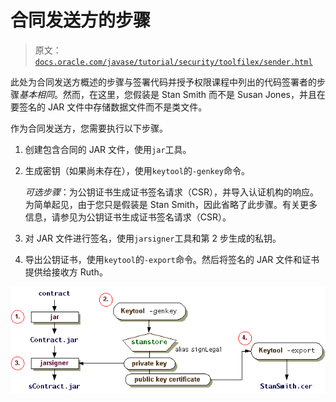 # 合同发送方的步骤

> 原文：[`docs.oracle.com/javase/tutorial/security/toolfilex/sender.html`](https://docs.oracle.com/javase/tutorial/security/toolfilex/sender.html)

此处为合同发送方概述的步骤与签署代码并授予权限课程中列出的代码签署者的步骤*基本相同*。然而，在这里，您假装是 Stan Smith 而不是 Susan Jones，并且在要签名的 JAR 文件中存储数据文件而不是类文件。

作为合同发送方，您需要执行以下步骤。

1.  创建包含合同的 JAR 文件，使用`jar`工具。

1.  生成密钥（如果尚未存在），使用`keytool`的`-genkey`命令。

    *可选步骤*：为公钥证书生成证书签名请求（CSR），并导入认证机构的响应。为简单起见，由于您只是假装是 Stan Smith，因此省略了此步骤。有关更多信息，请参见为公钥证书生成证书签名请求（CSR）。

1.  对 JAR 文件进行签名，使用`jarsigner`工具和第 2 步生成的私钥。

1.  导出公钥证书，使用`keytool`的`-export`命令。然后将签名的 JAR 文件和证书提供给接收方 Ruth。

![合同发送方的步骤](img/157aab9d2ca909f3806c56a3898cabb1.png)
